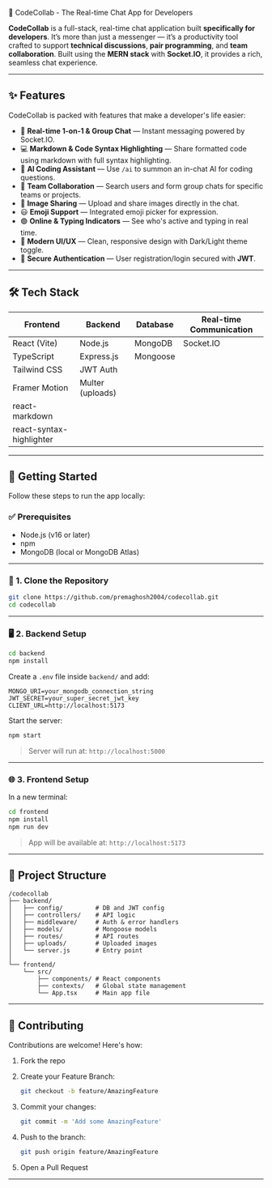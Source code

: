 🚀 CodeCollab - The Real-time Chat App for Developers

**CodeCollab** is a full-stack, real-time chat application built **specifically for developers**. It’s more than just a messenger — it’s a productivity tool crafted to support **technical discussions**, **pair programming**, and **team collaboration**. Built using the **MERN stack** with **Socket.IO**, it provides a rich, seamless chat experience.

---

## ✨ Features

CodeCollab is packed with features that make a developer's life easier:

* 👥 **Real-time 1-on-1 & Group Chat** — Instant messaging powered by Socket.IO.
* 💻 **Markdown & Code Syntax Highlighting** — Share formatted code using markdown with full syntax highlighting.
* 🤖 **AI Coding Assistant** — Use `/ai` to summon an in-chat AI for coding questions.
* 🤝 **Team Collaboration** — Search users and form group chats for specific teams or projects.
* 📸 **Image Sharing** — Upload and share images directly in the chat.
* 😃 **Emoji Support** — Integrated emoji picker for expression.
* 🟢 **Online & Typing Indicators** — See who's active and typing in real time.
* 🎨 **Modern UI/UX** — Clean, responsive design with Dark/Light theme toggle.
* 🔐 **Secure Authentication** — User registration/login secured with **JWT**.

---

## 🛠️ Tech Stack

| Frontend                 | Backend          | Database | Real-time Communication |
| ------------------------ | ---------------- | -------- | ----------------------- |
| React (Vite)             | Node.js          | MongoDB  | Socket.IO               |
| TypeScript               | Express.js       | Mongoose |                         |
| Tailwind CSS             | JWT Auth         |          |                         |
| Framer Motion            | Multer (uploads) |          |                         |
| react-markdown           |                  |          |                         |
| react-syntax-highlighter |                  |          |                         |

---

## 🚀 Getting Started

Follow these steps to run the app locally:

### ✅ Prerequisites

* Node.js (v16 or later)
* npm
* MongoDB (local or MongoDB Atlas)

---

### 🔧 1. Clone the Repository

```bash
git clone https://github.com/premaghosh2004/codecollab.git
cd codecollab
```

---

### 🖥️ 2. Backend Setup

```bash
cd backend
npm install
```

Create a `.env` file inside `backend/` and add:

```env
MONGO_URI=your_mongodb_connection_string
JWT_SECRET=your_super_secret_jwt_key
CLIENT_URL=http://localhost:5173
```

Start the server:

```bash
npm start
```

> Server will run at: `http://localhost:5000`

---

### 🌐 3. Frontend Setup

In a new terminal:

```bash
cd frontend
npm install
npm run dev
```

> App will be available at: `http://localhost:5173`

---

## 📁 Project Structure

```
/codecollab
├── backend/
│   ├── config/         # DB and JWT config
│   ├── controllers/    # API logic
│   ├── middleware/     # Auth & error handlers
│   ├── models/         # Mongoose models
│   ├── routes/         # API routes
│   ├── uploads/        # Uploaded images
│   └── server.js       # Entry point
│
└── frontend/
    └── src/
        ├── components/ # React components
        ├── contexts/   # Global state management
        └── App.tsx     # Main app file
```

---

## 🤝 Contributing

Contributions are welcome! Here's how:

1. Fork the repo
2. Create your Feature Branch:

   ```bash
   git checkout -b feature/AmazingFeature
   ```
3. Commit your changes:

   ```bash
   git commit -m 'Add some AmazingFeature'
   ```
4. Push to the branch:

   ```bash
   git push origin feature/AmazingFeature
   ```
5. Open a Pull Request

---



